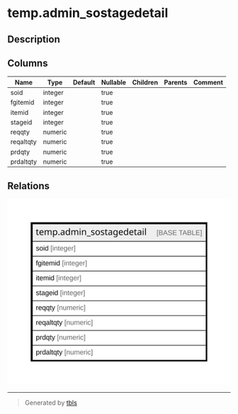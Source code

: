 # temp.admin_sostagedetail

## Description

## Columns

| Name | Type | Default | Nullable | Children | Parents | Comment |
| ---- | ---- | ------- | -------- | -------- | ------- | ------- |
| soid | integer |  | true |  |  |  |
| fgitemid | integer |  | true |  |  |  |
| itemid | integer |  | true |  |  |  |
| stageid | integer |  | true |  |  |  |
| reqqty | numeric |  | true |  |  |  |
| reqaltqty | numeric |  | true |  |  |  |
| prdqty | numeric |  | true |  |  |  |
| prdaltqty | numeric |  | true |  |  |  |

## Relations

![er](temp.admin_sostagedetail.svg)

---

> Generated by [tbls](https://github.com/k1LoW/tbls)
